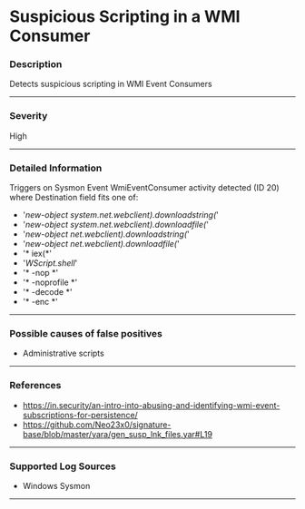 # Suspicious Scripting in a WMI Consumer
### Description

Detects suspicious scripting in WMI Event Consumers 

-------------------
### Severity

High

-------------------

### Detailed Information

Triggers on Sysmon Event WmiEventConsumer activity detected (ID 20) where Destination field fits one of:
  - '*new-object system.net.webclient).downloadstring(*'
  - '*new-object system.net.webclient).downloadfile(*'
  - '*new-object net.webclient).downloadstring(*'
  - '*new-object net.webclient).downloadfile(*'
  - '* iex(*'
  - '*WScript.shell*'
  - '* -nop *'
  - '* -noprofile *'
  - '* -decode *'
  - '* -enc *'

-------------------

### Possible causes of false positives

- Administrative scripts

-------------------
### References

- https://in.security/an-intro-into-abusing-and-identifying-wmi-event-subscriptions-for-persistence/
- https://github.com/Neo23x0/signature-base/blob/master/yara/gen_susp_lnk_files.yar#L19

-------------------
### Supported Log Sources

- Windows Sysmon

-------------------
